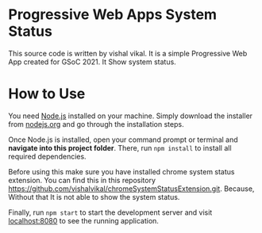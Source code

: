# Progressive Web Apps System Status
This source code is written by vishal vikal. It is a simple Progressive Web App created for GSoC 2021. It
Show system status.

# How to Use
You need [Node.js](https://nodejs.org) installed on your machine. Simply download the installer from [nodejs.org](https://nodejs.org) and go through the installation steps.

Once Node.js is installed, open your command prompt or terminal and **navigate into this project folder**. There, run `npm install` to install all required dependencies.

Before using this make sure you have installed chrome system status extension. You can find this in this repository https://github.com/vishalvikal/chromeSystemStatusExtension.git. Because, Without that It is not able to show the system status.

Finally, run `npm start` to start the development server and visit [localhost:8080](http://localhost:8080) to see the running application.
